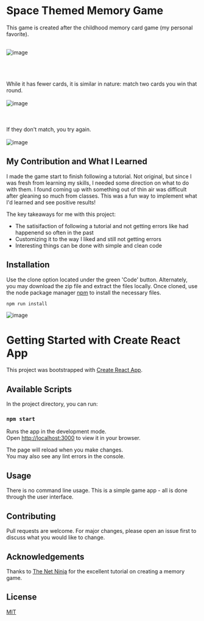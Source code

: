 # Space Themed Memory Game

This game is created after the childhood memory card game (my personal favorite).
<br />
<br /> 

![image](https://github.com/Joyaburke/Space-Memory-Game/assets/130799658/2a24b37f-bafd-4868-8192-c333ca565e51)
<br />
<br /> 
<br />
<br /> 

While it has fewer cards, it is similar in nature: 
match two cards you win that round. 
<br />
<br /> 
![image](https://github.com/Joyaburke/Space-Memory-Game/assets/130799658/17727c50-0aaa-48e5-8e45-690601232393)
<br />
<br /> 
<br />
<br /> 
If they don't match, you try again. 
<br />
<br /> 
![image](https://github.com/Joyaburke/Space-Memory-Game/assets/130799658/22f6bdbc-cfb3-4d15-97d7-4f08b065d98f)

## My Contribution and What I Learned

I made the game start to finish following a tutorial. Not original, but since I was fresh from learning my skills, I needed some direction on what to do with them. I found coming up with something out of thin air was difficult after gleaning so much from classes. This was a fun way to implement what I'd learned and see positive results! 

The key takeaways for me with this project:
- The satisifaction of following a tutorial and not getting errors like had happenend so often in the past
- Customizing it to the way I liked and still not getting errors
- Interesting things can be done with simple and clean code


## Installation

Use the clone option located under the green 'Code' button. Alternately, you may download the zip file and extract the files locally. 
Once cloned, use the node package manager [npm](https://docs.npmjs.com/downloading-and-installing-node-js-and-npm) to install the necessary files.


```bash
npm run install
```

![image](https://github.com/Joyaburke/Space-Memory-Game/assets/130799658/445f5f95-e944-4d0b-b6ed-4f385c40afe8)

# Getting Started with Create React App

This project was bootstrapped with [Create React App](https://github.com/facebook/create-react-app).

## Available Scripts

In the project directory, you can run:

### `npm start`

Runs the app in the development mode.\
Open [http://localhost:3000](http://localhost:3000) to view it in your browser.

The page will reload when you make changes.\
You may also see any lint errors in the console.


## Usage

There is no command line usage. This is a simple game app - all is done through the user interface.


## Contributing

Pull requests are welcome. For major changes, please open an issue first
to discuss what you would like to change.


## Acknowledgements
Thanks to [The Net Ninja](https://www.youtube.com/channel/UCW5YeuERMmlnqo4oq8vwUpg) for the excellent tutorial on creating a memory game.

## License

[MIT](https://choosealicense.com/licenses/mit/)

